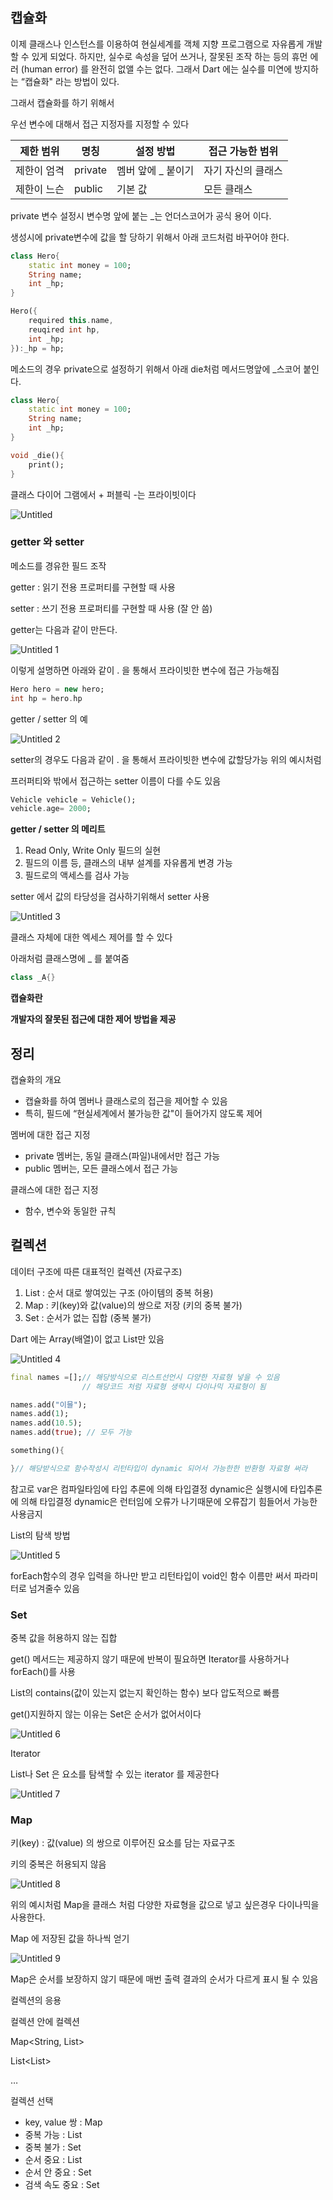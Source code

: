 ## 캡슐화

이제 클래스나 인스턴스를 이용하여 현실세계를 객체 지향 프로그램으로 자유롭게 개발 할 수 있게 되었다. 하지만, 실수로 속성을 덮어 쓰거나, 잘못된 조작 하는 등의 휴먼 에러 (human error) 를 완전히 없앨 수는 없다. 그래서 Dart 에는 실수를 미연에 방지하는 “캡슐화" 라는 방법이 있다.

그래서 캡슐화를 하기 위해서 

우선 변수에 대해서 접근 지정자를 지정할 수 있다

| 제한 범위 | 명칭 | 설정 방법 | 접근 가능한 범위 |
| --- | --- | --- | --- |
| 제한이 엄격 | private | 멤버 앞에 _ 붙이기 | 자기 자신의 클래스 |
| 제한이 느슨 | public | 기본 값 | 모든 클래스 |

private 변수 설정시 변수명 앞에  붙는 _는 언더스코어가 공식 용어 이다. 

생성시에 private변수에 값을 할 당하기 위해서  아래 코드처럼 바꾸어야 한다. 

```dart
class Hero{
	static int money = 100;
	String name;
	int _hp;
}

Hero({
	required this.name,
	reuqired int hp,
	int _hp;
}):_hp = hp;
```

메소드의 경우 private으로 설정하기 위해서 아래 die처럼 메서드명앞에 _스코어 붙인다.

```dart
class Hero{
	static int money = 100;
	String name;
	int _hp;
}

void _die(){
	print();
}
```

클래스 다이어 그램에서 + 퍼블릭 -는 프라이빗이다

![Untitled](https://github.com/happysong3914/TIL/assets/130008915/a6eed4e5-4843-4a7b-8226-bc39a5ab6722)


### **getter 와 setter**

메소드를 경유한 필드 조작

getter : 읽기 전용 프로퍼티를 구현할 때 사용

setter : 쓰기 전용 프로퍼티를 구현할 때 사용 (잘 안 씀)

getter는 다음과 같이 만든다.

![Untitled 1](https://github.com/happysong3914/TIL/assets/130008915/964fc016-ddc3-49f6-ab11-1d8571c6dc50)


이렇게 설명하면 아래와 같이 . 을 통해서 프라이빗한 변수에 접근 가능해짐 

```dart
Hero hero = new hero;
int hp = hero.hp
```

getter / setter 의 예

![Untitled 2](https://github.com/happysong3914/TIL/assets/130008915/08d617de-4633-4670-914a-2a3dc3046fff)


setter의 경우도 다음과 같이 . 을 통해서 프라이빗한 변수에 값할당가능  위의 예시처럼 

프러퍼티와 밖에서 접근하는 setter 이름이 다를 수도 있음

```dart
Vehicle vehicle = Vehicle();
vehicle.age= 2000;
```

**getter / setter 의 메리트**

1. Read Only, Write Only 필드의 실현
2. 필드의 이름 등, 클래스의 내부 설계를 자유롭게 변경 가능
3. 필드로의 액세스를 검사 가능

setter 에서 값의 타당성을 검사하기위해서 setter 사용

![Untitled 3](https://github.com/happysong3914/TIL/assets/130008915/835be5ef-138c-4181-8ebf-5d85cc9a6da2)


클래스 자체에 대한 엑세스 제어를 할 수 있다 

아래처럼 클래스명에 _ 를 붙여줌

```dart
class _A{}
```

**캡슐화란**

**개발자의 잘못된 접근에 대한 제어 방법을 제공**

## 정리

캡슐화의 개요

- 캡슐화를 하여 멤버나 클래스로의 접근을 제어할 수 있음
- 특히, 필드에 “현실세계에서 불가능한 값"이 들어가지 않도록 제어

멤버에 대한 접근 지정

- private 멤버는, 동일 클래스(파일)내에서만 접근 가능
- public 멤버는, 모든 클래스에서 접근 가능

클래스에 대한 접근 지정

- 함수, 변수와 동일한 규칙

## 컬렉션

데이터 구조에 따른 대표적인 컬렉션 (자료구조)

1. List : 순서 대로 쌓여있는 구조 (아이템의 중복 허용)
2. Map : 키(key)와 값(value)의 쌍으로 저장 (키의 중복 불가)
3. Set : 순서가 없는 집합 (중복 불가)

Dart 에는 Array(배열)이 없고 List만 있음

![Untitled 4](https://github.com/happysong3914/TIL/assets/130008915/8ff864fc-af9a-40e3-8fb4-5105b7d801ec)


```dart
final names =[];// 해당방식으로 리스트선언시 다양한 자료형 넣을 수 있음 
                // 해당코드 처럼 자료형 생략시 다이나믹 자료형이 됨

names.add("이믈");
names.add(1);
names.add(10.5);
names.add(true); // 모두 가능

something(){

}// 해당받식으로 함수작성시 리턴타입이 dynamic 되어서 가능한한 반환형 자료형 써라
```

참고로 var은 컴파일타임에 타입 추론에 의해 타입결정 dynamic은 실행시에 타입추론에 의해 타입결정 dynamic은 런터임에 오류가 나기때문에 오류잡기 힘들어서 가능한 사용금지

List의 탐색 방법

![Untitled 5](https://github.com/happysong3914/TIL/assets/130008915/2de2e459-934e-48d2-9293-fdcb8a6272dd)


forEach함수의 경우 입력을 하나만 받고 리턴타입이 void인 함수 이름만 써서 파라미터로 넘겨줄수 있음

### Set

중복 값을 허용하지 않는 집합

get() 메서드는 제공하지 않기 때문에 반복이 필요하면 Iterator를 사용하거나 forEach()를 사용

List의 contains(값이 있는지 없는지 확인하는 함수) 보다 압도적으로 빠름

get()지원하지 않는 이유는 Set은 순서가 없어서이다

![Untitled 6](https://github.com/happysong3914/TIL/assets/130008915/8afb457f-d280-4534-9bdc-ecaafbde553b)


Iterator

List나 Set 은 요소를 탐색할 수 있는 iterator 를 제공한다

![Untitled 7](https://github.com/happysong3914/TIL/assets/130008915/694c7e22-4d66-4b01-a733-2823a8f6ef4e)


### Map

키(key) : 값(value) 의 쌍으로 이루어진 요소를 담는 자료구조

키의 중복은 허용되지 않음

![Untitled 8](https://github.com/happysong3914/TIL/assets/130008915/999cbff1-7be0-4506-b96b-64085633ed8e)


위의 예시처럼 Map을 클래스 처럼 다양한 자료형을 값으로 넣고 싶은경우 다이나믹을 사용한다.

Map 에 저장된 값을 하나씩 얻기

![Untitled 9](https://github.com/happysong3914/TIL/assets/130008915/8d15ee12-cf58-418d-92cd-feea4713a71f)


Map은 순서를 보장하지 않기 때문에 매번 출력 결과의 순서가 다르게 표시 될 수 있음

컬렉션의 응용

컬렉션 안에 컬렉션

Map<String, List<String>>

List<List<Hero>>

…

컬렉션 선택

- key, value 쌍 : Map
- 중복 가능 : List
- 중복 불가 : Set
- 순서 중요 : List
- 순서 안 중요 : Set
- 검색 속도 중요 : Set
